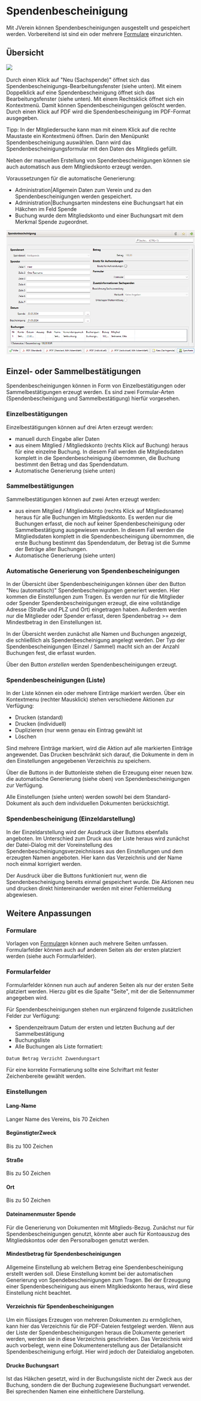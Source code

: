 # Spendenbescheinigung

Mit JVerein können Spendenbescheinigungen ausgestellt und gespeichert werden. Vorbereitend ist sind ein oder mehrere [Formulare](administration/formulare.md) einzurichten.

## Übersicht

![](../assets/spendenbescheinigungen.jpg)

Durch einen Klick auf \"Neu \(Sachspende\)\" öffnet sich das Spendenbescheinigungs-Bearbeitungsfenster \(siehe unten\). Mit einem Doppelklick auf eine Spendenbescheinigung öffnet sich das Bearbeitungsfenster \(siehe unten\). Mit einem Rechtsklick öffnet sich ein Kontextmenü. Damit können Spendenbescheinigungen gelöscht werden. Durch einen Klick auf PDF wird die Spendenbescheinigung im PDF-Format ausgegeben.

Tipp: In der Mitgliedersuche kann man mit einem Klick auf die rechte Maustaste ein Kontextmenü öffnen. Darin den Menüpunkt Spendenbescheinigung auswählen. Dann wird das Spendenbescheinigungsformular mit den Daten des Mitglieds gefüllt.

Neben der manuellen Erstellung von Spendenbescheinigungen können sie auch automatisch aus dem Mitgliedskonto erzeugt werden.

Voraussetzungen für die automatische Generierung:

* Administration\|Allgemein Daten zum Verein und zu den Spendenbescheinigungen werden gespeichert.
* Administration\|Buchungsarten mindestens eine Buchungsart hat ein Häkchen im Feld Spende
* Buchung wurde dem Mitgliedskonto und einer Buchungsart mit dem Merkmal Spende zugeordnet.

![](../assets/spendenbescheinigung.png)

## Einzel- oder Sammelbestätigungen

Spendenbescheinigungen können in Form von Einzelbestätigungen oder Sammelbestätigungen erzeugt werden. Es sind zwei Formular-Arten \(Spendenbescheinigung und Sammelbestätigung\) hierfür vorgesehen.

### Einzelbestätigungen

Einzelbestätigungen können auf drei Arten erzeugt werden:

* manuell durch Eingabe aller Daten
* aus einem Mitglied / Mitgliedskonto \(rechts Klick auf Buchung\) heraus für eine einzelne Buchung. In diesem Fall werden die Mitgliedsdaten komplett in die Spendenbescheinigung übernommen, die Buchung bestimmt den Betrag und das Spendendatum.
* Automatische Generierung \(siehe unten\)

### Sammelbestätigungen

Sammelbestätigungen können auf zwei Arten erzeugt werden:

* aus einem Mitglied / Mitgliedskonto \(rechts Klick auf Mitgliedsname\) heraus für alle Buchungen im Mitgliedskonto. Es werden nur die Buchungen erfasst, die noch auf keiner Spendenbescheinigung oder Sammelbestätigung ausgewiesen wurden. In diesem Fall werden die Mitgliedsdaten komplett in die Spendenbescheinigung übernommen, die erste Buchung bestimmt das Spendendatum, der Betrag ist die Summe der Beträge aller Buchungen.
* Automatische Generierung \(siehe unten\)

### Automatische Generierung von Spendenbescheinigungen

In der Übersicht über Spendenbescheinigungen können über den Button \"Neu \(automatisch\)\" Spendenbescheinigungen generiert werden. Hier kommen die Einstellungen zum Tragen. Es werden nur für die Mitglieder oder Spender Spendenbescheinigungen erzeugt, die eine vollständige Adresse \(Straße und PLZ und Ort\) eingetragen haben. Außerdem werden nur die Mitglieder oder Spender erfasst, deren Spendenbetrag &gt;= dem Mindestbetrag in den Einstellungen ist.

In der Übersicht werden zunächst alle Namen und Buchungen angezeigt, die schließlich als Spendenbescheinigung angelegt werden. Der Typ der Spendenbescheinigungen \(Einzel / Sammel\) macht sich an der Anzahl Buchungen fest, die erfasst wurden.

Über den Button _erstellen_ werden Spendenbescheinigungen erzeugt.

### Spendenbescheinigungen \(Liste\)

In der Liste können ein oder mehrere Einträge markiert werden. Über ein Kontextmenu \(rechter Mausklick\) stehen verschiedene Aktionen zur Verfügung:

* Drucken \(standard\)
* Drucken \(individuell\)
* Duplizieren \(nur wenn genau ein Eintrag gewählt ist
* Löschen

Sind mehrere Einträge markiert, wird die Aktion auf alle markierten Einträge angewendet. Das Drucken beschränkt sich darauf, die Dokumente in dem in den Einstellungen angegebenen Verzeichnis zu speichern.

Über die Buttons in der Buttonleiste stehen die Erzeugung einer neuen bzw. die automatische Generierung \(siehe oben\) von Spendenbescheinigungen zur Verfügung.

Alle Einstellungen \(siehe unten\) werden sowohl bei dem Standard-Dokument als auch dem individuellen Dokumenten berücksichtigt.

### Spendenbescheinigung \(Einzeldarstellung\)

In der Einzeldarstellung wird der Ausdruck über Buttons ebenfalls angeboten. Im Unterschied zum Druck aus der Liste heraus wird zunächst der Datei-Dialog mit der Voreinstellung des Spendenbescheinigungsverzeichnisses aus den Einstellungen und dem erzeugten Namen angeboten. Hier kann das Verzeichnis und der Name noch einmal korrigiert werden.

Der Ausdruck über die Buttons funktioniert nur, wenn die Spendenbescheinigung bereits einmal gespeichert wurde. Die Aktionen neu und drucken direkt hintereinander werden mit einer Fehlermeldung abgewiesen.

## Weitere Anpassungen

### Formulare

Vorlagen von [Formulare](administration/formulare.md)n können auch mehrere Seiten umfassen. Formularfelder können auch auf anderen Seiten als der ersten platziert werden \(siehe auch Formularfelder\).

### Formularfelder

Formularfelder können nun auch auf anderen Seiten als nur der ersten Seite platziert werden. Hierzu gibt es die Spalte "Seite", mit der die Seitennummer angegeben wird.

Für Spendenbescheinigungen stehen nun ergänzend folgende zusätzlichen Felder zur Verfügung:

* Spendenzeitraum Datum der ersten und letzten Buchung auf der Sammelbestätigung
* Buchungsliste
* Alle Buchungen als Liste formatiert:

`Datum Betrag Verzicht Zuwendungsart`

Für eine korrekte Formatierung sollte eine Schriftart mit fester Zeichenbereite gewählt werden.

### Einstellungen

#### Lang-Name

Langer Name des Vereins, bis 70 Zeichen

#### BegünstigterZweck

Bis zu 100 Zeichen

#### Straße

Bis zu 50 Zeichen

#### Ort

Bis zu 50 Zeichen

#### Dateinamenmuster Spende

Für die Generierung von Dokumenten mit Mitglieds-Bezug. Zunächst nur für Spendenbescheinigungen genutzt, könnte aber auch für Kontoauszug des Mitgliedskontos oder den Personalbogen genutzt werden.

#### Mindestbetrag für Spendenbescheinigungen

Allgemeine Einstellung ab welchem Betrag eine Spendenbescheinigung erstellt werden soll. Diese Einstellung kommt bei der automatischen Generierung von Spendebescheinigungen zum Tragen. Bei der Erzeugung einer Spendenbescheinigung aus einem Mitglkiedskonto heraus, wird diese Einstellung nicht beachtet.

#### Verzeichnis für Spendenbescheinigungen

Um ein flüssiges Erzeugen von mehreren Dokumenten zu ermöglichen, kann hier das Verzeichnis für die PDF-Dateien festgelegt werden. Wenn aus der Liste der Spendenbescheinigungen heraus die Dokumente generiert werden, werden sie in diese Verzeichnis geschrieben. Das Verzeichnis wird auch vorbelegt, wenn eine Dokumentenerstellung aus der Detailansicht Spendenbescheinigung erfolgt. Hier wird jedoch der Dateidialog angeboten.

#### Drucke Buchungsart

Ist das Häkchen gesetzt, wird in der Buchungsliste nicht der Zweck aus der Buchung, sondern die der Buchung zugewiesene Buchungsart verwendet. Bei sprechenden Namen eine einheitlichere Darstellung.

